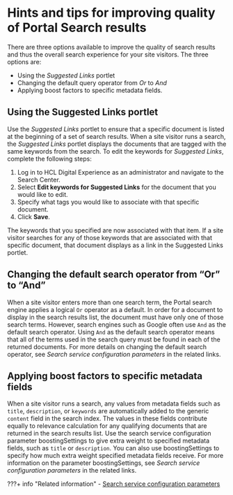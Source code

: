 # Hints and tips for improving quality of Portal Search results

There are three options available to improve the quality of search results and thus the overall search experience for your site visitors. The three options are:
- Using the *Suggested Links* portlet 
- Changing the default query operator from *Or* to *And* 
- Applying boost factors to specific metadata fields.

## Using the Suggested Links portlet

Use the *Suggested Links* portlet to ensure that a specific document is listed at the beginning of a set of search results. 
When a site visitor runs a search, the *Suggested Links* portlet displays the documents that are tagged with the same keywords from the search.
To edit the keywords for *Suggested Links*, complete the following steps:

1.  Log in to HCL Digital Experience as an administrator and navigate to the Search Center.
2.  Select **Edit keywords for Suggested Links** for the document that you would like to edit.
3.  Specify what tags you would like to associate with that specific document.
4.  Click **Save**.

The keywords that you specified are now associated with that item. If a site visitor searches for any of those keywords that are associated with that specific document, that document displays as a link in the Suggested Links portlet.

## Changing the default search operator from “Or” to “And”

When a site visitor enters more than one search term, the Portal search engine applies a logical `Or` operator as a default. In order for a document to display in the search results list, the document must have only one of those search terms. However, search engines such as Google often use `And` as the default search operator. Using `And` as the default search operator means that all of the terms used in the search query must be found in each of the returned documents. For more details on changing the default search operator, see *Search service configuration parameters* in the related links.

## Applying boost factors to specific metadata fields

When a site visitor runs a search, any values from metadata fields such as `title`, `description`, or `keywords` are automatically added to the generic `content` field in the search index. The values in these fields contribute equally to relevance calculation for any qualifying documents that are returned in the search results list. Use the search service configuration parameter boostingSettings to give extra weight to specified metadata fields, such as `title` or `description`. You can also use boostingSettings to specify how much extra weight specified metadata fields receive. For more information on the parameter boostingSettings, see *Search service configuration parameters* in the related links.


???+ info "Related information"
    - [Search service configuration parameters](../administer_portal_search/search_service_params/index.md)

